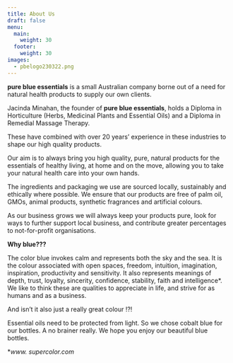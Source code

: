 ```yaml
---
title: About Us
draft: false
menu:
  main:
    weight: 30
  footer:
    weight: 30
images:
  - pbelogo230322.png
---
```

**pure blue essentials** is a small Australian company borne out of a need for natural health products to supply our own clients.

Jacinda Minahan, the founder of **pure blue essentials**, holds a Diploma in Horticulture (Herbs, Medicinal Plants and Essential Oils) and a Diploma in Remedial Massage Therapy.

These have combined with over 20 years’ experience in these industries to shape our high quality products.

Our aim is to always bring you high quality, pure, natural products for the essentials of healthy living, at home and on the move, allowing you to take your natural health care into your own hands.

The ingredients and packaging we use are sourced locally, sustainably and ethically where possible.  We ensure that our products are free of palm oil, GMOs, animal products, synthetic fragrances and artificial colours.

As our business grows we will always keep your products pure, look for ways to further support local business, and contribute greater percentages to not-for-profit organisations.

**Why blue???**

The color blue invokes calm and represents both the sky and the sea. It is the colour associated with open spaces, freedom, intuition, imagination, inspiration, productivity and sensitivity.  It also represents meanings of depth, trust, loyalty, sincerity, confidence, stability, faith and intelligence*.  We like to think these are qualities to appreciate in life, and strive for as humans and as a business.

And isn’t it also just a really great colour !?!

Essential oils need to be protected from light.  So we chose cobalt blue for our bottles.  A no brainer really. We hope you enjoy our beautiful blue bottles.

\**www. supercolor.com*

</div>